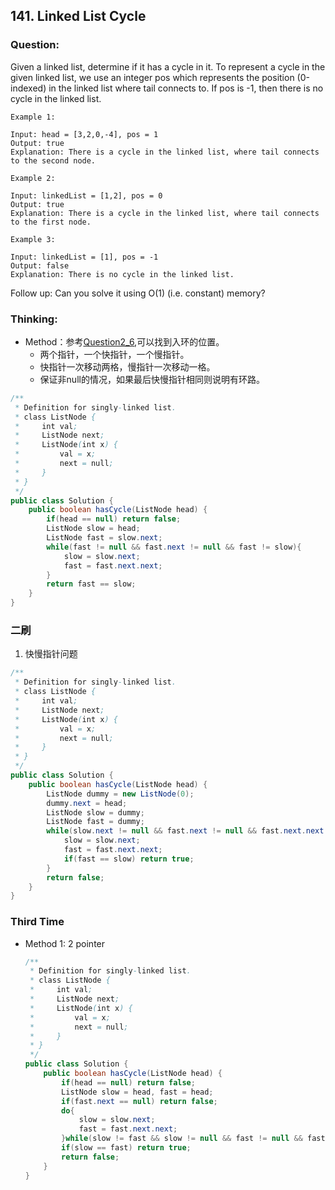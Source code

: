 ## 141. Linked List Cycle

### Question:
Given a linked list, determine if it has a cycle in it.
To represent a cycle in the given linked list, we use an integer pos which represents the position (0-indexed) in the linked list where tail connects to. If pos is -1, then there is no cycle in the linked list.

```
Example 1:

Input: head = [3,2,0,-4], pos = 1
Output: true
Explanation: There is a cycle in the linked list, where tail connects to the second node.

Example 2:

Input: linkedList = [1,2], pos = 0
Output: true
Explanation: There is a cycle in the linked list, where tail connects to the first node.

Example 3:

Input: linkedList = [1], pos = -1
Output: false
Explanation: There is no cycle in the linked list.
```

Follow up:
Can you solve it using O(1) (i.e. constant) memory?


### Thinking:
* Method：参考[Question2_6](https://github.com/Seanforfun/Algorithm/blob/master/leetcode/Offer/Question2_6.md),可以找到入环的位置。
	* 两个指针，一个快指针，一个慢指针。
	* 快指针一次移动两格，慢指针一次移动一格。
	* 保证非null的情况，如果最后快慢指针相同则说明有环路。

```Java
/**
 * Definition for singly-linked list.
 * class ListNode {
 *     int val;
 *     ListNode next;
 *     ListNode(int x) {
 *         val = x;
 *         next = null;
 *     }
 * }
 */
public class Solution {
    public boolean hasCycle(ListNode head) {
        if(head == null) return false;
        ListNode slow = head;
        ListNode fast = slow.next;
        while(fast != null && fast.next != null && fast != slow){
            slow = slow.next;
            fast = fast.next.next;
        }
        return fast == slow;
    }
}
```

### 二刷
1. 快慢指针问题
```Java
/**
 * Definition for singly-linked list.
 * class ListNode {
 *     int val;
 *     ListNode next;
 *     ListNode(int x) {
 *         val = x;
 *         next = null;
 *     }
 * }
 */
public class Solution {
    public boolean hasCycle(ListNode head) {
        ListNode dummy = new ListNode(0);
        dummy.next = head;
        ListNode slow = dummy;
        ListNode fast = dummy;
        while(slow.next != null && fast.next != null && fast.next.next != null){
            slow = slow.next;
            fast = fast.next.next;
            if(fast == slow) return true;
        }
        return false;
    }
}
```

### Third Time
* Method 1: 2 pointer
	```Java
	/**
	 * Definition for singly-linked list.
	 * class ListNode {
	 *     int val;
	 *     ListNode next;
	 *     ListNode(int x) {
	 *         val = x;
	 *         next = null;
	 *     }
	 * }
	 */
	public class Solution {
		public boolean hasCycle(ListNode head) {
			if(head == null) return false;
			ListNode slow = head, fast = head;
			if(fast.next == null) return false;
			do{
				slow = slow.next;
				fast = fast.next.next;
			}while(slow != fast && slow != null && fast != null && fast.next != null);
			if(slow == fast) return true;
			return false;
		}
	}
	```